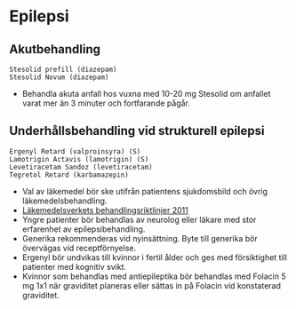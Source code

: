 Epilepsi
========

Akutbehandling
--------------

    Stesolid prefill (diazepam)
    Stesolid Novum (diazepam)

-   Behandla akuta anfall hos vuxna med 10-20 mg Stesolid om anfallet
    varat mer än 3 minuter och fortfarande pågår.

Underhållsbehandling vid strukturell epilepsi
---------------------------------------------

    Ergenyl Retard (valproinsyra) (S)
    Lamotrigin Actavis (lamotrigin) (S)
    Levetiracetam Sandoz (levetiracetam)
    Tegretol Retard (karbamazepin)

-   Val av läkemedel bör ske utifrån patientens sjukdomsbild och övrig
    läkemedelsbehandling.
-   [Läkemedelsverkets behandlingsriktlinjer 2011](http://www.lakemedelsverket.se/upload/halso-och-sjukvard/behandlingsrekommendationer/2011_02_02_Rek%20Eilepsi-webb.pdf)
-   Yngre patienter bör behandlas av neurolog eller läkare med stor
    erfarenhet av epilepsibehandling.
-   Generika rekommenderas vid nyinsättning. Byte till generika bör övervägas
    vid receptförnyelse. 
-   Ergenyl bör undvikas till kvinnor i fertil ålder och ges med försiktighet
    till patienter med kognitiv svikt.
-   Kvinnor som behandlas med antiepileptika bör behandlas med Folacin 5
    mg 1x1 när graviditet planeras eller sättas in på Folacin vid
    konstaterad graviditet.


